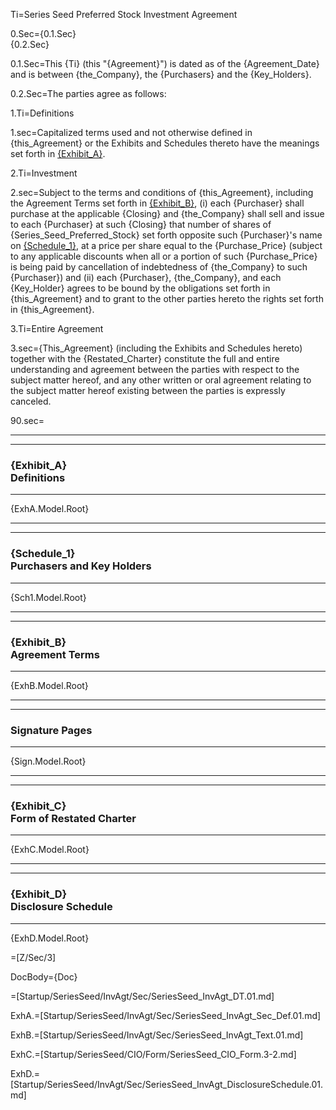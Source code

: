 Ti=Series Seed Preferred Stock Investment Agreement


0.Sec={0.1.Sec}<br>{0.2.Sec}

0.1.Sec=This {Ti} (this "{Agreement}") is dated as of the {Agreement_Date} and is between {the_Company}, the {Purchasers} and the {Key_Holders}.

0.2.Sec=The parties agree as follows:


1.Ti=Definitions

1.sec=Capitalized terms used and not otherwise defined in {this_Agreement} or the Exhibits and Schedules thereto have the meanings set forth in <u>{Exhibit_A}</u>.

2.Ti=Investment

2.sec=Subject to the terms and conditions of {this_Agreement}, including the Agreement Terms set forth in <u>{Exhibit_B}</u>, (i) each {Purchaser} shall purchase at the applicable {Closing} and {the_Company} shall sell and issue to each {Purchaser} at such {Closing} that number of shares of {Series_Seed_Preferred_Stock} set forth opposite such {Purchaser}'s name on <u>{Schedule_1}</u>, at a price per share equal to the {Purchase_Price} (subject to any applicable discounts when all or a portion of such {Purchase_Price} is being paid by cancellation of indebtedness of {the_Company} to such {Purchaser}) and (ii) each {Purchaser}, {the_Company}, and each {Key_Holder} agrees to be bound by the obligations set forth in {this_Agreement} and to grant to the other parties hereto the rights set forth in {this_Agreement}.    

3.Ti=Entire Agreement

3.sec={This_Agreement} (including the Exhibits and Schedules hereto) together with the {Restated_Charter} constitute the full and entire understanding and agreement between the parties with respect to the subject matter hereof, and any other written or oral agreement relating to the subject matter hereof existing between the parties is expressly canceled.

90.sec=<hr><hr><h3>{Exhibit_A}<br>Definitions</h3><hr>{ExhA.Model.Root}<hr><hr><h3>{Schedule_1}<br>Purchasers and Key Holders</h3><hr>{Sch1.Model.Root}<hr><hr><h3>{Exhibit_B}<br>Agreement Terms</h3><hr>{ExhB.Model.Root}<hr><hr><h3>Signature Pages</h3><hr>{Sign.Model.Root}<hr><hr><h3>{Exhibit_C}<br>Form of Restated Charter</h3><hr>{ExhC.Model.Root}<hr><hr><h3>{Exhibit_D}<br>Disclosure Schedule</h3><hr>{ExhD.Model.Root}

=[Z/Sec/3]

DocBody={Doc}

=[Startup/SeriesSeed/InvAgt/Sec/SeriesSeed_InvAgt_DT.01.md]

ExhA.=[Startup/SeriesSeed/InvAgt/Sec/SeriesSeed_InvAgt_Sec_Def.01.md]

ExhB.=[Startup/SeriesSeed/InvAgt/Sec/SeriesSeed_InvAgt_Text.01.md]

ExhC.=[Startup/SeriesSeed/CIO/Form/SeriesSeed_CIO_Form.3-2.md]

ExhD.=[Startup/SeriesSeed/InvAgt/Sec/SeriesSeed_InvAgt_DisclosureSchedule.01.md]
